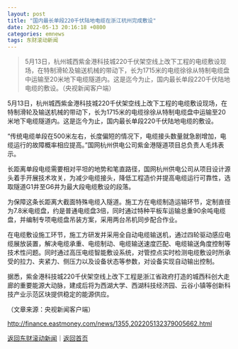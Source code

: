 ```yaml
---
layout: post
title: "国内最长单段220千伏陆地电缆在浙江杭州完成敷设"
date: 2022-05-13 20:16:18 +0800
categories: emnews
tags: 东财滚动新闻
---
```

> 5月13日，杭州城西紫金港科技城220千伏架空线上改下工程的电缆敷设现场，在特制滑轮及输送机械的带动下，长为1715米的电缆徐徐从特制电缆盘中运输至20米地下电缆隧道内。这是迄今为止，国内最长单段220千伏陆地电缆的敷设。（央视新闻客户端）

<p>5月13日，杭州城西紫金港科技城220千伏架空线上改下工程的电缆敷设现场，在特制滑轮及输送机械的带动下，长为1715米的电缆徐徐从特制电缆盘中运输至20米地下电缆隧道内。这是迄今为止，国内最长单段220千伏陆地电缆的敷设。</p>
 <p>“传统电缆单段在500米左右，长度偏短的情况下，电缆接头数量就急剧增加，电缆运行的故障概率相应提高。”国网杭州供电公司紫金港隧道项目总负责人毛炜表示。</p>
 <p>长距离单段电缆需要相对平坦的地势和笔直路径，国网杭州供电公司从项目设计源头着手开展技术攻关，为减少电缆接头，降低工程造价并提高电缆运行可靠性，选取隧道G1井至G6井为最大段电缆敷设的段落。</p>
 <p>为保障这条长距离大截面特殊电缆入隧道。施工方在电缆制造运输环节，定制直径为7.8米电缆盘，约是普通电缆盘3倍，同时通过特种平板车运输总重90余吨电缆盘，并编制专项电缆盘吊装方案，采用两台吊机同步配合作业。</p>
 <p>在电缆敷设施工环节，施工方研发并采用全自动电缆输送机，通过四轮驱动感应电缆展放装置，解决电缆承重、电缆制动、电缆输送速度匹配、电缆输送角度控制等技术性问题。同时通过高压电缆智能敷设系统，对管控点实时检测电缆敷设时所承受的拉力、夹紧力、侧压力以及设备状态等参数，对设备实现自动输出控制。</p>
 <p>据悉，紫金港科技城220千伏架空线上改下工程是浙江省政府打造的城西科创大走廊的重要能源大动脉，建成后将为西湖大学、西湖科技经济园、云谷小镇等创新科技产业示范区块提供稳定的能源供应。</p><p class="em_media">（文章来源：央视新闻客户端）</p>

<http://finance.eastmoney.com/news/1355,202205132379005662.html>

[返回东财滚动新闻](//finews.withounder.com/emnews/)｜[返回首页](//finews.withounder.com/)